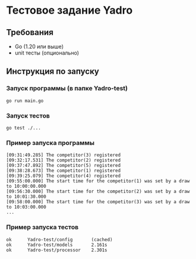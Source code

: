 # Тестовое задание Yadro

## Требования
- Go (1.20 или выше)
- unit тесты (опционально)

## Инструкция по запуску
### Запуск программы (в папке Yadro-test)
```
go run main.go
```

### Запуск тестов
```
go test ./...
```

### Пример запуска программы
```
[09:31:49.285] The competitor(3) registered
[09:32:17.531] The competitor(2) registered
[09:37:47.892] The competitor(5) registered
[09:38:28.673] The competitor(1) registered
[09:39:25.079] The competitor(4) registered
[09:55:00.000] The start time for the competitor(1) was set by a draw to 10:00:00.000
[09:56:30.000] The start time for the competitor(2) was set by a draw to 10:01:30.000
[09:58:00.000] The start time for the competitor(3) was set by a draw to 10:03:00.000
...
```

### Пример запуска тестов
```
ok      Yadro-test/config       (cached)
ok      Yadro-test/models       2.161s
ok      Yadro-test/processor    2.301s
```
